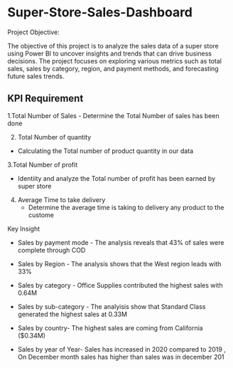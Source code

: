 # Super-Store-Sales-Dashboard

Project Objective:

The objective of this project is to analyze the sales data of a super store using Power BI to uncover insights and trends that can drive business decisions. The project focuses on exploring various metrics such as total sales, sales by category, region, and payment methods, and forecasting future sales trends.

<h2> KPI Requirement  </h2>
1.Total Number of Sales
  - Determine the Total Number of sales has been done
    
2. Total Number of quantity
  - Calculating the Total number of product quantity in our data
    
3.Total Number of profit
  - Identiity and analyze the Total number of profit has been earned by super store
    
4. Average Time to take delivery
   - Determine the average time is taking to delivery any product to the custome
  

Key Insight
- Sales by payment mode - The analysis reveals that 43% of sales were
complete through COD

- Sales by Region - The analysis shows that the West region leads with 33%

- Sales by category - Office Supplies contributed the highest sales with 0.64M

- Sales by sub-category - The analyisis show that Standard Class generated
the highest sales at 0.33M
- Sales by country- The highest sales are coming from California ($0.34M)
- Sales by year of Year- Sales has increased in 2020 compared to 2019 , On
December month sales has higher than sales was in december 201
